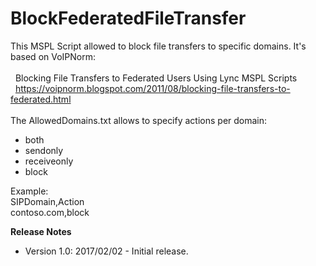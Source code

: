 # BlockFederatedFileTransfer

This MSPL Script allowed to block file transfers to specific domains. It's based on VoIPNorm:
<br/>
<br/>&nbsp;&nbsp;Blocking File Transfers to Federated Users Using Lync MSPL Scripts
<br/>&nbsp;&nbsp;https://voipnorm.blogspot.com/2011/08/blocking-file-transfers-to-federated.html
<br/>
<br/>The AllowedDomains.txt allows to specify actions per domain:
<ul>
<li>both</li>
<li>sendonly</li>
<li>receiveonly</li>
<li>block</li>
</ul>
Example:
<br/>SIPDomain,Action
<br/>contoso.com,block

<b>Release Notes</b>
<ul>
    <li>Version 1.0: 2017/02/02 - Initial release.</li>
</ul>
